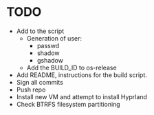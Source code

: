# TODO

- Add to the script
  - Generation of user:
    - passwd
    - shadow
    - gshadow
  - Add the BUILD_ID to os-release
- Add README, instructions for the build script.
- Sign all commits
- Push repo
- Install new VM and attempt to install Hyprland
- Check BTRFS filesystem partitioning
